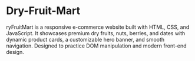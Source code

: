 # Dry-Fruit-Mart
ryFruitMart is a responsive e-commerce website built with HTML, CSS, and JavaScript. It showcases premium dry fruits, nuts, berries, and dates with dynamic product cards, a customizable hero banner, and smooth navigation. Designed to practice DOM manipulation and modern front-end design.
